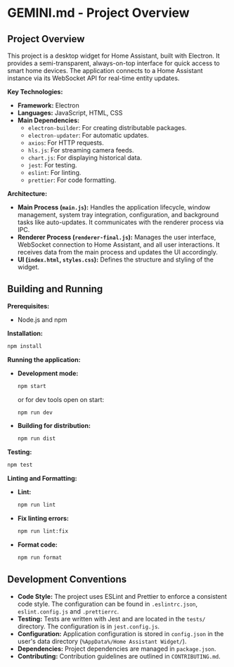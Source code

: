 # GEMINI.md - Project Overview

## Project Overview

This project is a desktop widget for Home Assistant, built with Electron. It provides a semi-transparent, always-on-top interface for quick access to smart home devices. The application connects to a Home Assistant instance via its WebSocket API for real-time entity updates.

**Key Technologies:**

*   **Framework:** Electron
*   **Languages:** JavaScript, HTML, CSS
*   **Main Dependencies:**
    *   `electron-builder`: For creating distributable packages.
    *   `electron-updater`: For automatic updates.
    *   `axios`: For HTTP requests.
    *   `hls.js`: For streaming camera feeds.
    *   `chart.js`: For displaying historical data.
    *   `jest`: For testing.
    *   `eslint`: For linting.
    *   `prettier`: For code formatting.

**Architecture:**

*   **Main Process (`main.js`):** Handles the application lifecycle, window management, system tray integration, configuration, and background tasks like auto-updates. It communicates with the renderer process via IPC.
*   **Renderer Process (`renderer-final.js`):** Manages the user interface, WebSocket connection to Home Assistant, and all user interactions. It receives data from the main process and updates the UI accordingly.
*   **UI (`index.html`, `styles.css`):** Defines the structure and styling of the widget.

## Building and Running

**Prerequisites:**

*   Node.js and npm

**Installation:**

```bash
npm install
```

**Running the application:**

*   **Development mode:**
    ```bash
    npm start
    ```
    or for dev tools open on start:
    ```bash
    npm run dev
    ```

*   **Building for distribution:**
    ```bash
    npm run dist
    ```

**Testing:**

```bash
npm test
```

**Linting and Formatting:**

*   **Lint:**
    ```bash
    npm run lint
    ```
*   **Fix linting errors:**
    ```bash
    npm run lint:fix
    ```
*   **Format code:**
    ```bash
    npm run format
    ```

## Development Conventions

*   **Code Style:** The project uses ESLint and Prettier to enforce a consistent code style. The configuration can be found in `.eslintrc.json`, `eslint.config.js` and `.prettierrc`.
*   **Testing:** Tests are written with Jest and are located in the `tests/` directory. The configuration is in `jest.config.js`.
*   **Configuration:** Application configuration is stored in `config.json` in the user's data directory (`%AppData%/Home Assistant Widget/`).
*   **Dependencies:** Project dependencies are managed in `package.json`.
*   **Contributing:** Contribution guidelines are outlined in `CONTRIBUTING.md`.
